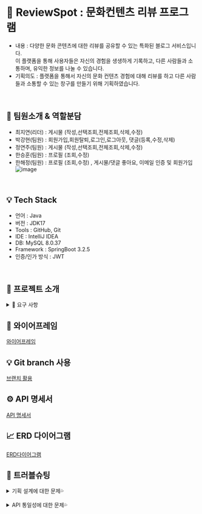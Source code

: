 # 🚩 ReviewSpot : 문화컨텐츠 리뷰 프로그램
- 내용 : 다양한 문화 콘텐츠에 대한 리뷰를 공유할 수 있는 특화된 블로그 서비스입니다. <br>
이 플랫폼을 통해 사용자들은 자신의 경험을 생생하게 기록하고, 다른 사람들과 소통하며, 유익한 정보를 나눌 수 있습니다.<br>
- 기획의도 : 플랫폼을 통해서 자신의 문화 컨텐츠 경험에 대해 리뷰를 하고 다른 사람들과 소통할 수 있는 창구를 만들기 위해 기획하였습니다.<br>
<br>

## 📌 팀원소개 & 역할분담
- 최지연(리더) : 게시물 (작성,선택조회,전체조회,삭제,수정)
- 박강현(팀원) : 회원가입,회원탈퇴,로그인,로그아웃, 댓글(등록,수정,삭제)
- 정연주(팀원) : 게시물 (작성,선택조회,전체조회,삭제,수정)
- 한승훈(팀원) : 프로필 (조회,수정)
- 한해정(팀원) : 프로필 (조회,수정) , 게시물/댓글 좋아요, 이메일 인증 및 회원가입
  ![image](https://github.com/pkhyun/ReviewSpotProject/assets/130989670/b520e1fc-9840-4a51-83e8-8cde5613b441)

<br>

## 💡 Tech Stack
- 언어 : Java
- 버전 : JDK17
- Tools : GitHub, Git
- IDE : IntelliJ IDEA
- DB: MySQL 8.0.37
- Framework : SpringBoot 3.2.5
- 인증/인가 방식 : JWT
<br>

## 🚩 프로젝트 소개
<details>
<summary> 👀 요구 사항 </summary> 
<br>
<br>

1️⃣ 사용자 인증 기능 <br>
  - 회원 가입(사용자 ID, 비밀번호) <br>
    - 사용자 ID : 중복, 탈퇴한 ID X / 대소문자 포함 영문 + 숫자만, 10글자 ~ 20글자 <br>
    - 비밀번호 : 대소문자 포함 영문 + 숫자 + 특수문자 최소 1글자씩 포함 / 최소 10글자 이상 <br>
    - 예외 : 중복된 ID , 비밀번호 형식이 올바르지 않은 경우 <br>
  - 회원 탈퇴 <br>
    - 탈퇴한 ID 재사용, 복구 X / 재탈퇴 처리 불가 <br>
    - 예외 : ID와 비밀번호 일치 X / 이미 탈퇴한 ID <br>
  - 로그인 <br>
    - 클라이언트에게 토큰 발행(Access Token : 30분, Refresh Token : 2주) <br>
    - 회원가입된 ID와 비밀번호가 일치할 경우 <br>
    - 성공 시, header에 토큰 추가 후 성공 상태코드와 메세지 반환 <br>
  - 탈퇴 or 로그아웃 -> Refresh Token 유효X <br>
     - 예외 : 유효하지 않은 사용자 정보로 로그인 시도 / ID와 비밀번호 일치X <br>
  - 로그 아웃 <br>
    - 발행한 토큰 초기화 / 초기화된 Refresh Token 재사용X, 재로그인해야 함 <br>

2️⃣ 프로필 관리 기능 <br>
  - 프로필 조회 : 사용자 ID, 이름, 한 줄 소개, 이메일 / ID(사용자 ID X), 비밀번호, 생성일자, 수정일자 데이터 노출 X <br>
  - 프로필 수정 <br>
      - 비밀번호 수정 <br>
      - 현재 비밀번호 입력 후 올바른 경우에만 수정 가능 <br>
      - 현재 비밀번호와 동일한 비밀번호로 변경 X <br>
      - 예외 : 현재 비밀번호가 일치 X / 비밀번호 형식이 올바르지 X /현재 비밀번호와 동일한 비밀번호로 수정<br>

3️⃣ 뉴스피드 게시물 CRUD 기능 <br>
  - 게시물 작성, (선택)조회, 수정, 삭제<br>
      - 작성, 수정, 삭제는 인가가 필요 / 유요한 JWT 토큰을 가진 작성자 본인만 처리 가능<br>
      - 예외 : 작성자 이외 게시물 작성, 수정, 삭제를 시도할 경우<br>
  - 게시물 전체 조회<br>
      - 모든 사용자가 데이터 조회 가능<br>
      - 기본 정렬은 생성일자 기준으로 최신순으로<br>
      - 뉴스피트가 없는 경우<br>

4️⃣ 댓글 CRUD 기능 <br>
  - 댓글 작성, 조회, 수정, 삭제 기능 <br>
      - 작성, 수정(내용만 수정가능), 삭제는 수정/삭제는 인가가 필요 / 유요한 JWT 토큰을 가진 작성자 본인만 처리 가능<br>
      - 예외 : 작성자 이외 게시물 작성, 수정, 삭제를 시도할 경우<br>
  - 게시물 전체 조회<br>
      - 모든 사용자가 데이터 조회 가능<br>
      - 기본 정렬은 생성일자 기준으로 최신순으로<br>
      - 뉴스피트가 없는 경우<br>

5️⃣ 이메일 가입 및 인증 기능 <br>
  - 사용자가 가입한 이메일 주소로 인증번호 발송<br>
  - 발송한 인증번호와 입력란의 인증번호가 일치하는 지 확인<br>
  - 이메일 인증이 완료되지 않은 회원들의 회원상태코드를 ‘인증 전’ 으로 설정<br>

6️⃣ 좋아요 기능 <br>
  - 사용자가 게시물이나 댓글에 좋아요를 남기거나 취소가능<br>
  - 본인이 작성한 게시물과 댓글에 좋아요 불가능<br>
  - 같은 게시물에는 사용자당 한 번만 좋아요가 가능<br>

7️⃣ Swagger 적용 <br>
  - localhost:8080/swagger-ui/index.html  주소로 접근시 접속이 가능해야함<br>

  <br>
</details>

## 🎈 와이어프레임
[와이어프레임](https://www.notion.so/teamsparta/5-2b650ebf5b8748239194a293b514b60e?pvs=4#265166efb66146d09ccb77de41c2a885)


## 💡 Git branch 사용
[브랜치 활용](https://www.notion.so/teamsparta/5-2b650ebf5b8748239194a293b514b60e?pvs=4#a2dd70c7eae448f2b79e8b9626a81e2f)

## ⚙ API 명세서
[API 명세서](https://www.notion.so/teamsparta/743348a021934b2481c666597fb4f9df?v=df96765736894f9e97dc7dc72ea49feb&pvs=4)

## 📈 ERD 다이어그램
[ERD다이어그램](https://www.notion.so/teamsparta/5-2b650ebf5b8748239194a293b514b60e?pvs=4#1133c31ac86c4fa684c5220af9f752dd)

## 🎇 트러블슈팅
<details>
<summary> 기획 설계에 대한 문제💦 </summary> 
<br>
  
1️⃣ 문제 발견 <br>
  -  초기 개발 단계에서 각자가 맡은 부분을 각자의 해석에 따라 개발하였습니다. <br>

2️⃣ 문제 해결 <br>
  - 기능 개발 이후, 팀 회의에서 코드 리뷰를 진행하는 과정에서 기존 프로필 조회 부분에 대한 해석이 달랐음을 확인하였고, 회의를 통해 기능의 방향을 수정하였습니다.<br>

3️⃣ 향후 방안 <br>
  - 앞으로 팀 프로젝트를 진행할 때, 각 기능의 설계에 대해 사전에 충분한 소통이 필요하다는 것을 느꼈습니다. <br>
  
<br>
</details>
<br>
<details>
<summary> API 통일성에 대한 문제💦 </summary> 
<br>

  
1️⃣ 문제 발견 <br>
 -  기능 개발 이후 팀 회의에서 코드 리뷰를 진행하는 과정에서 API 설계가 일관되지 않음을 확인하였습니다. <br>
각자 개발한 API의 구조와 응답 형식 등이 서로 달라 사용성과 유지보수 측면에서 문제가 될 수 있음을 인지했습니다.<br>

2️⃣ 문제 해결 <br>
 -  팀원들이 작성한 API를 검토하고, 회의를 통해 엔드포인트 구조, HTTP 메서드, 응답 형식 등의 표준을 합의했습니다. 이후 표준에 맞춰 API를 수정하고 테스트했습니다.<br>

3️⃣ 향후 방향 <br>
 -  각 기능의 설계 및 API 표준을 사전에 논의하고 문서화하여, 개발 과정에서의 혼란을 줄이고 통일된 방향으로 개발을 진행할 것입니다.<br>
## 🎉 회고




